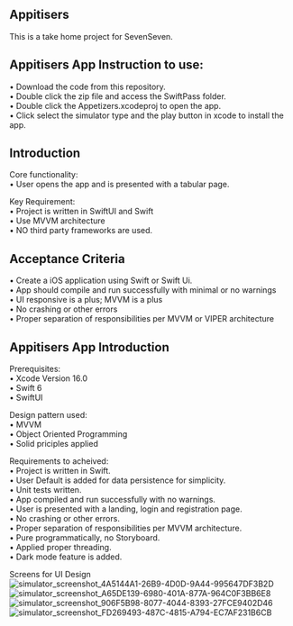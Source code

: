 
## Appitisers
This is a take home project for SevenSeven.<br />

## Appitisers App Instruction to use:
• Download the code from this repository. <br />
• Double click the zip file and access the SwiftPass folder. <br />
• Double click the Appetizers.xcodeproj to open the app. <br />
• Click select the simulator type and the play button in xcode to install the app. <br />

## Introduction
Core functionality:<br />
• User opens the app and is presented with a tabular page.<br />

Key Requirement:<br />
• Project is written in SwiftUI and Swift<br />
• Use MVVM architecture<br />
• NO third party frameworks are used.<br /> 

## Acceptance Criteria
• Create a iOS application using Swift or Swift Ui.<br />
• App should compile and run successfully with minimal or no warnings <br /> 
• UI responsive is a plus; MVVM is a plus<br />
• No crashing or other errors<br />
• Proper separation of responsibilities per MVVM or VIPER architecture<br />

## Appitisers App Introduction
Prerequisites:<br />
• Xcode Version 16.0<br />
• Swift 6<br />
• SwiftUI<br />

Design pattern used:<br />
• MVVM<br />
• Object Oriented Programming<br />
• Solid priciples applied<br />

Requirements to acheived:<br />
• Project is written in Swift.<br />
• User Default is added for data persistence for simplicity.<br />
• Unit tests written.<br />
• App compiled and run successfully with no warnings.<br />
• User is presented with a landing, login and registration page.<br />
• No crashing or other errors.<br />
• Proper separation of responsibilities per MVVM architecture.<br />
• Pure programmatically, no Storyboard. <br />
• Applied proper threading.<br />
• Dark mode feature is added.<br />

Screens for UI Design<br />
![simulator_screenshot_4A5144A1-26B9-4D0D-9A44-995647DF3B2D](https://github.com/user-attachments/assets/0119fccf-f658-4c5f-877c-7e47ce72ac26)<br />
![simulator_screenshot_A65DE139-6980-401A-877A-964C0F3BB6E8](https://github.com/user-attachments/assets/350c9ff5-749c-4dab-8650-11b62b32b92c)<br />
![simulator_screenshot_906F5B98-8077-4044-8393-27FCE9402D46](https://github.com/user-attachments/assets/7cd81de9-1fcd-4d33-aea5-35ad8d113811)<br />
![simulator_screenshot_FD269493-487C-4815-A794-EC7AF231B6CB](https://github.com/user-attachments/assets/4f7a295d-e29b-4099-9272-3cdbd618ede3)<br />


